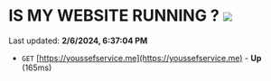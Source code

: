 # IS MY WEBSITE RUNNING ? [![](https://img.shields.io/static/v1?label=Sponsor&message=%E2%9D%A4&logo=GitHub&color=%23fe8e86)](https://github.com/sponsors/<username>)

Last updated: **2/6/2024, 6:37:04 PM**

- `GET` [https://youssefservice.me](https://youssefservice.me) - **Up** (165ms)
